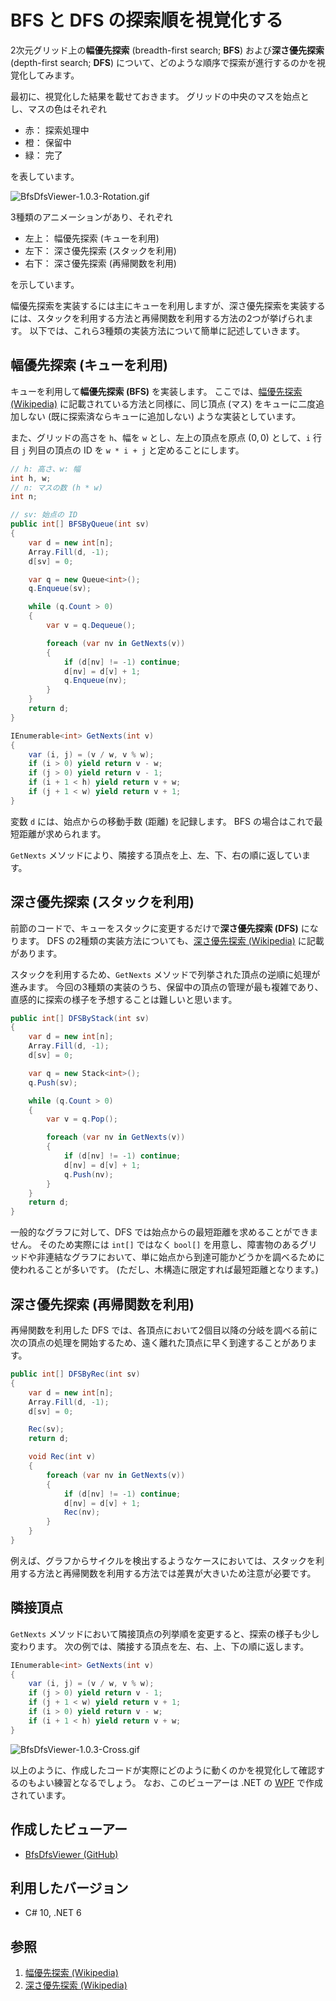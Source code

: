 # BFS と DFS の探索順を視覚化する
2次元グリッド上の**幅優先探索** (breadth-first search; **BFS**) および**深さ優先探索** (depth-first search; **DFS**) について、どのような順序で探索が進行するのかを視覚化してみます。

最初に、視覚化した結果を載せておきます。
グリッドの中央のマスを始点とし、マスの色はそれぞれ

- 赤： 探索処理中
- 橙： 保留中
- 緑： 完了

を表しています。

![BfsDfsViewer-1.0.3-Rotation.gif](https://qiita-image-store.s3.ap-northeast-1.amazonaws.com/0/9649/9b6db4ae-3b14-832d-9c54-354ab9d4d974.gif)

3種類のアニメーションがあり、それぞれ

- 左上： 幅優先探索 (キューを利用)
- 左下： 深さ優先探索 (スタックを利用)
- 右下： 深さ優先探索 (再帰関数を利用)

を示しています。

幅優先探索を実装するには主にキューを利用しますが、深さ優先探索を実装するには、スタックを利用する方法と再帰関数を利用する方法の2つが挙げられます。
以下では、これら3種類の実装方法について簡単に記述していきます。

## 幅優先探索 (キューを利用)
キューを利用して**幅優先探索 (BFS)** を実装します。
ここでは、[幅優先探索 (Wikipedia)](https://ja.wikipedia.org/wiki/幅優先探索) に記載されている方法と同様に、同じ頂点 (マス) をキューに二度追加しない (既に探索済ならキューに追加しない) ような実装としています。

また、グリッドの高さを `h`、幅を `w` とし、左上の頂点を原点 $(0, 0)$ として、`i` 行目 `j` 列目の頂点の ID を `w * i + j` と定めることにします。

```csharp:BFS_Queue.cs
// h: 高さ、w: 幅
int h, w;
// n: マスの数 (h * w)
int n;

// sv: 始点の ID
public int[] BFSByQueue(int sv)
{
	var d = new int[n];
	Array.Fill(d, -1);
	d[sv] = 0;

	var q = new Queue<int>();
	q.Enqueue(sv);

	while (q.Count > 0)
	{
		var v = q.Dequeue();

		foreach (var nv in GetNexts(v))
		{
			if (d[nv] != -1) continue;
			d[nv] = d[v] + 1;
			q.Enqueue(nv);
		}
	}
	return d;
}

IEnumerable<int> GetNexts(int v)
{
	var (i, j) = (v / w, v % w);
	if (i > 0) yield return v - w;
	if (j > 0) yield return v - 1;
	if (i + 1 < h) yield return v + w;
	if (j + 1 < w) yield return v + 1;
}
```

変数 `d` には、始点からの移動手数 (距離) を記録します。
BFS の場合はこれで最短距離が求められます。

`GetNexts` メソッドにより、隣接する頂点を上、左、下、右の順に返しています。

## 深さ優先探索 (スタックを利用)
前節のコードで、キューをスタックに変更するだけで**深さ優先探索 (DFS)** になります。
DFS の2種類の実装方法についても、[深さ優先探索 (Wikipedia)](https://ja.wikipedia.org/wiki/深さ優先探索) に記載があります。

スタックを利用するため、`GetNexts` メソッドで列挙された頂点の逆順に処理が進みます。
今回の3種類の実装のうち、保留中の頂点の管理が最も複雑であり、直感的に探索の様子を予想することは難しいと思います。

```csharp:DFS_Stack.cs
public int[] DFSByStack(int sv)
{
	var d = new int[n];
	Array.Fill(d, -1);
	d[sv] = 0;

	var q = new Stack<int>();
	q.Push(sv);

	while (q.Count > 0)
	{
		var v = q.Pop();

		foreach (var nv in GetNexts(v))
		{
			if (d[nv] != -1) continue;
			d[nv] = d[v] + 1;
			q.Push(nv);
		}
	}
	return d;
}
```

一般的なグラフに対して、DFS では始点からの最短距離を求めることができません。
そのため実際には `int[]` ではなく `bool[]` を用意し、障害物のあるグリッドや非連結なグラフにおいて、単に始点から到達可能かどうかを調べるために使われることが多いです。
(ただし、木構造に限定すれば最短距離となります。)

## 深さ優先探索 (再帰関数を利用)
再帰関数を利用した DFS では、各頂点において2個目以降の分岐を調べる前に次の頂点の処理を開始するため、遠く離れた頂点に早く到達することがあります。

```csharp:DFS_Rec.cs
public int[] DFSByRec(int sv)
{
	var d = new int[n];
	Array.Fill(d, -1);
	d[sv] = 0;

	Rec(sv);
	return d;

	void Rec(int v)
	{
		foreach (var nv in GetNexts(v))
		{
			if (d[nv] != -1) continue;
			d[nv] = d[v] + 1;
			Rec(nv);
		}
	}
}
```

例えば、グラフからサイクルを検出するようなケースにおいては、スタックを利用する方法と再帰関数を利用する方法では差異が大きいため注意が必要です。

## 隣接頂点
`GetNexts` メソッドにおいて隣接頂点の列挙順を変更すると、探索の様子も少し変わります。
次の例では、隣接する頂点を左、右、上、下の順に返します。

```csharp
IEnumerable<int> GetNexts(int v)
{
	var (i, j) = (v / w, v % w);
	if (j > 0) yield return v - 1;
	if (j + 1 < w) yield return v + 1;
	if (i > 0) yield return v - w;
	if (i + 1 < h) yield return v + w;
}
```

![BfsDfsViewer-1.0.3-Cross.gif](https://qiita-image-store.s3.ap-northeast-1.amazonaws.com/0/9649/3c70f39e-3f8c-04cb-dd36-13a919696a3e.gif)

以上のように、作成したコードが実際にどのように動くのかを視覚化して確認するのもよい練習となるでしょう。
なお、このビューアーは .NET の [WPF](https://learn.microsoft.com/dotnet/desktop/wpf/) で作成されています。

## 作成したビューアー
- [BfsDfsViewer (GitHub)](https://github.com/sakapon/Tools-2024/tree/main/BfsDfs)

## 利用したバージョン
- C# 10, .NET 6

## 参照
1. [幅優先探索 (Wikipedia)](https://ja.wikipedia.org/wiki/幅優先探索)
1. [深さ優先探索 (Wikipedia)](https://ja.wikipedia.org/wiki/深さ優先探索)
